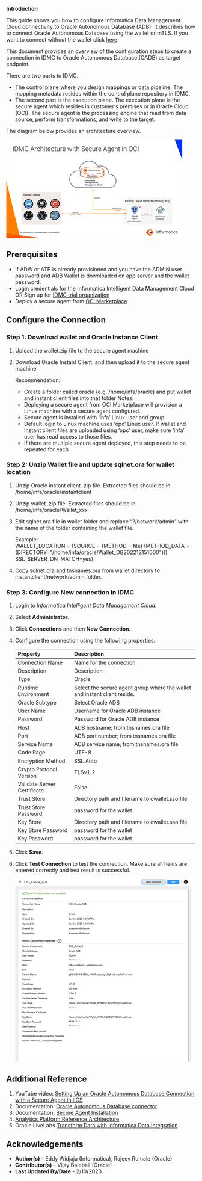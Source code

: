 **Introduction**

This guide shows you how to configure Informatica Data Management Cloud connectivity to Oracle Autonomous Database (ADB).  It describes how to connect Oracle Autonomous Database using the wallet or mTLS.  If you want to connect without the wallet click [here](https://oracle-samples.github.io/adb-connectors/common/tls-no-wallet/workshops/freetier/).

This document provides an overview of the configuration steps to create a connection in IDMC to Oracle Autonomous Database (OADB) as target endpoint.

There are two parts to IDMC.  
-	The control plane where you design mappings or data pipeline.  The mapping metadata resides within the control plane repository in IDMC.  
-	The second part is the execution plane.  The execution plane is the secure agent which resides in customer’s premises or in Oracle Cloud (OCI).  The secure agent is the processing engine that read from data source, perform transformations, and write to the target.   

The diagram below provides an architecture overview.

![DMC Connection Architecture](./images/architecture.png)

## **Prerequisites**

- If ADW or ATP is already provisioned and you have the ADMIN user password and ADB Wallet is downloaded on app server and the wallet password.
- Login credentials for the Informatica Intelligent Data Management Cloud OR Sign up for [IDMC trial organization](https://dm1-us.informaticacloud.com/ma/register)
- Deploy a secure agent from [OCI Marketplace](https://cloudmarketplace.oracle.com/marketplace/en_US/listing/131666415)


## **Configure the Connection**


### Step 1: Download wallet and Oracle Instance Client
1.	Upload the wallet.zip file to the secure agent machine
2.	Download Oracle Instant Client, and then upload it to the secure agent machine

    Recommendation:
    -	Create a folder called oracle (e.g. /home/infa/oracle) and put wallet and instant client files into that folder
    Notes:
    -	Deploying a secure agent from OCI Marketplace will provision a Linux machine with a secure agent configured.  
    -	Secure agent is installed with ‘infa’ Linux user and group.
    -	Default login to Linux machine uses ‘opc’ Linux user.  If wallet and Instant client files are uploaded using ‘opc’ user, make sure ‘infa’ user has read access to those files.
    -	If there are multiple secure agent deployed, this step needs to be repeated for each   

### Step 2: Unzip Wallet file and update sqlnet.ora for wallet location
1.	Unzip Oracle instant client .zip file.  Extracted files should be in /home/infa/oracle/instantclient
2.	Unzip wallet .zip file.  Extracted files should be in /home/infa/oracle/Wallet\_xxx
3.	Edit sqlnet.ora file in wallet folder and replace “?/network/admin” with the name of the folder containing the wallet file.

    Example:   
    WALLET\_LOCATION = (SOURCE = (METHOD = file) (METHOD_DATA = (DIRECTORY="/home/infa/oracle/Wallet\_DB202212151000"))) SSL\_SERVER\_DN\_MATCH=yes)

4.	Copy sqlnet.ora and tnsnames.ora from wallet directory to instantclient/network/admin folder.


### Step 3: Configure New connection in IDMC
1. Login to *Informatica Intelligent Data Management Cloud*.
2. Select **Administrator**.
3. Click **Connections** and then **New Connection**.
4. Configure the connection using the following properties:

      |Property	|Description|
      |:----------|:-------------|
      |Connection Name|	Name for the connection|
      |Description|	Description|
      |Type| Oracle|
      |Runtime Environment|	Select the secure agent group where the wallet and instant client reside. |
      |Oracle Subtype | Select Oracle ADB|
      |User Name 	|Username for Oracle ADB instance|
      |Password 	|Password for Oracle ADB instance|
      |Host 	|ADB hostname; from tnsnames.ora file|
      |Port 	|ADB port number; from tnsnames.ora file|
      |Service Name 	|ADB service name; from tnsnames.ora file|
      |Code Page |  UTF-8|
      |Encryption Method| 	SSL Auto|
      |Crypto Protocol Version 	|TLSv1.2|
      |Validate Server Certificate 	|False|
      |Trust Store 	|Directory path and filename to cwallet.sso file|
      |Trust Store Password 	|password for the wallet|
      |Key Store 	|Directory path and filename to cwallet.sso file|
      |Key Store Password 	|password for the wallet|
      |Key Password 	|password for the wallet|
5. Click **Save**.
6. Click **Test Connection** to test the connection. Make sure all fields are entered correctly and test result is successful.

    ![Connection Configuration Screenshot](./images/connection-screenshot.png)

## **Additional Reference**
1.	YouTube video: [Setting Up an Oracle Autonomous Database Connection with a Secure Agent in IICS](https://www.youtube.com/watch?v=4tCKP6D1myo)
2.	Documentation: [Oracle Autonomous Database connector](https://docs.oracle.com/en/cloud/paas/autonomous-database/adbsa/connect-autonomous-database.html)
3.	Documentation: [Secure Agent Installation](https://docs.informatica.com/cloud-common-services/administrator/current-version/runtime-environments/secure-agent-installation.html)
4.	[Analytics Platform Reference Architecture](https://docs.oracle.com/en/solutions/informatica-on-oci/index.html#GUID-6A097301-4F34-40B4-8816-76F71362EAFD)
5.	Oracle LiveLabs [Transform Data with Informatica Data Integration](https://apexapps.oracle.com/pls/apex/dbpm/r/livelabs/view-workshop?wid=3394)

## **Acknowledgements**
* **Author(s)** - Eddy Widjaja (Informatica), Rajeev Rumale (Oracle)
* **Contributor(s)** - Vijay Balebail (Oracle)
* **Last Updated By/Date** -  2/10/2023

